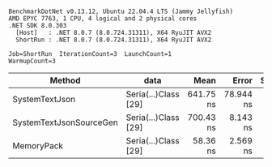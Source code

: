```

BenchmarkDotNet v0.13.12, Ubuntu 22.04.4 LTS (Jammy Jellyfish)
AMD EPYC 7763, 1 CPU, 4 logical and 2 physical cores
.NET SDK 8.0.303
  [Host]   : .NET 8.0.7 (8.0.724.31311), X64 RyuJIT AVX2
  ShortRun : .NET 8.0.7 (8.0.724.31311), X64 RyuJIT AVX2

Job=ShortRun  IterationCount=3  LaunchCount=1  
WarmupCount=3  

```
| Method                  | data                 | Mean      | Error     | StdDev   | Min       | Max       | Gen0   | Allocated |
|------------------------ |--------------------- |----------:|----------:|---------:|----------:|----------:|-------:|----------:|
| SystemTextJson          | Seria(...)Class [29] | 641.75 ns | 78.944 ns | 4.327 ns | 637.98 ns | 646.48 ns | 0.0038 |     392 B |
| SystemTextJsonSourceGen | Seria(...)Class [29] | 700.43 ns |  8.143 ns | 0.446 ns | 700.01 ns | 700.90 ns | 0.0048 |     464 B |
| MemoryPack              | Seria(...)Class [29] |  58.36 ns |  2.569 ns | 0.141 ns |  58.23 ns |  58.51 ns | 0.0014 |     120 B |
